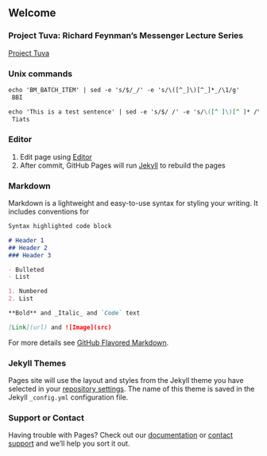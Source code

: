 ## Welcome

### Project Tuva: Richard Feynman’s Messenger Lecture Series
[Project Tuva](https://www.microsoft.com/en-us/research/project/tuva-richard-feynman/)

### Unix commands
```markdown
echo 'BM_BATCH_ITEM' | sed -e 's/$/_/' -e 's/\([^_]\)[^_]*_/\1/g'
 BBI

echo 'This is a test sentence' | sed -e 's/$/ /' -e 's/\([^ ]\)[^ ]* /\1/g' -e 's/^ *//'
 Tiats
```

### Editor
1. Edit page using [Editor](https://github.com/wonkday/wonkday.github.io/edit/master/index.md) 
2. After commit, GitHub Pages will run [Jekyll](https://jekyllrb.com/) to rebuild the pages

### Markdown

Markdown is a lightweight and easy-to-use syntax for styling your writing. It includes conventions for

```markdown
Syntax highlighted code block

# Header 1
## Header 2
### Header 3

- Bulleted
- List

1. Numbered
2. List

**Bold** and _Italic_ and `Code` text

[Link](url) and ![Image](src)
```

For more details see [GitHub Flavored Markdown](https://guides.github.com/features/mastering-markdown/).

### Jekyll Themes

Pages site will use the layout and styles from the Jekyll theme you have selected in your [repository settings](https://github.com/wonkday/wonkday.github.io/settings). The name of this theme is saved in the Jekyll `_config.yml` configuration file.

### Support or Contact

Having trouble with Pages? Check out our [documentation](https://help.github.com/categories/github-pages-basics/) or [contact support](https://github.com/contact) and we’ll help you sort it out.
